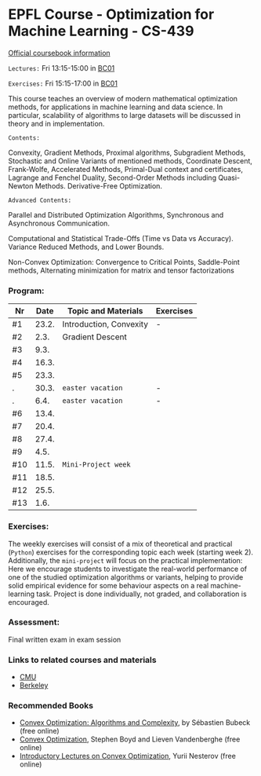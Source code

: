 # EPFL Course - Optimization for Machine Learning - CS-439

[Official coursebook information](http://edu.epfl.ch/coursebook/en/optimization-for-machine-learning-CS-439)

`Lectures:` Fri 13:15-15:00 in [BC01](http://plan.epfl.ch/?lang=en&room=BC01)

`Exercises:` Fri 15:15-17:00 in [BC01](http://plan.epfl.ch/?lang=en&room=BC01)

This course teaches an overview of modern mathematical optimization methods, for applications in machine learning and data science. In particular, scalability of algorithms to large datasets will be discussed in theory and in implementation.

`Contents:`

Convexity, Gradient Methods, Proximal algorithms, Subgradient Methods, Stochastic and Online Variants of mentioned methods, Coordinate Descent, Frank-Wolfe, Accelerated Methods, Primal-Dual context and certificates, Lagrange and Fenchel Duality, Second-Order Methods including Quasi-Newton Methods. Derivative-Free Optimization.

`Advanced Contents:`

Parallel and Distributed Optimization Algorithms, Synchronous and Asynchronous Communication.

Computational and Statistical Trade-Offs (Time vs Data vs Accuracy). Variance Reduced Methods, and Lower Bounds.

Non-Convex Optimization: Convergence to Critical Points, Saddle-Point methods, Alternating minimization for matrix and tensor factorizations

### Program:
Nr | Date | Topic and Materials | Exercises
--- | --- | --- | ---
#1 | 23.2. | Introduction, Convexity | -
#2 |  2.3. | Gradient Descent | 
#3 |  9.3. | | 
#4 | 16.3. | | 
#5 | 23.3. | | 
 . | 30.3. | `easter vacation` | -
 . |  6.4. | `easter vacation` | -
#6 | 13.4. | | 
#7 | 20.4. | | 
#8 | 27.4. | | 
#9 |  4.5. | | 
#10 | 11.5. | `Mini-Project week` | 
#11 | 18.5. | | 
#12 | 25.5. | | 
#13 |  1.6. | | 

### Exercises:
The weekly exercises will consist of a mix of theoretical and practical (`Python`) exercises for the corresponding topic each week (starting week 2). Additionally, the `mini-project` will focus on the practical implementation: Here we encourage students to investigate the real-world performance of one of the studied optimization algorithms or variants, helping to provide solid empirical evidence for some behaviour aspects on a real machine-learning task. Project is done individually, not graded, and collaboration is encouraged.

### Assessment:
Final written exam in exam session

### Links to related courses and materials 
 - [CMU](http://www.cs.cmu.edu/~pradeepr/convexopt/)
 - [Berkeley](https://ee227c.github.io/)
 
### Recommended Books
 - [Convex Optimization: Algorithms and Complexity](https://arxiv.org/pdf/1405.4980.pdf), by Sébastien Bubeck (free online)
 - [Convex Optimization](http://stanford.edu/~boyd/cvxbook/), Stephen Boyd and Lieven Vandenberghe (free online)
 - [Introductory Lectures on Convex Optimization](http://citeseerx.ist.psu.edu/viewdoc/download?doi=10.1.1.693.855&rep=rep1&type=pdf), Yurii Nesterov (free online)
